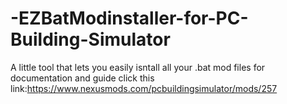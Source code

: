 # -EZBatModinstaller-for-PC-Building-Simulator
﻿A little tool that lets you easily isntall all your .bat mod files for documentation and guide click this link:https://www.nexusmods.com/pcbuildingsimulator/mods/257
